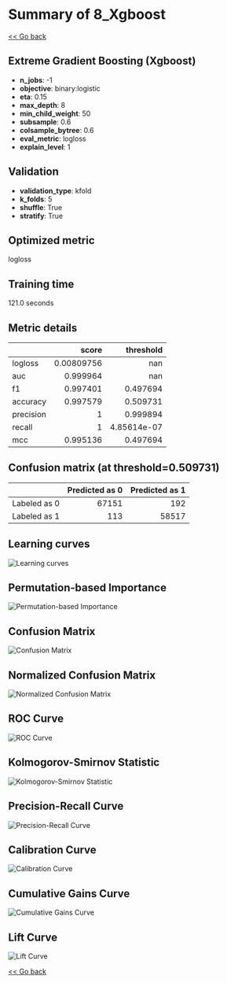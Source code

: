 # Summary of 8_Xgboost

[<< Go back](../README.md)


## Extreme Gradient Boosting (Xgboost)
- **n_jobs**: -1
- **objective**: binary:logistic
- **eta**: 0.15
- **max_depth**: 8
- **min_child_weight**: 50
- **subsample**: 0.6
- **colsample_bytree**: 0.6
- **eval_metric**: logloss
- **explain_level**: 1

## Validation
 - **validation_type**: kfold
 - **k_folds**: 5
 - **shuffle**: True
 - **stratify**: True

## Optimized metric
logloss

## Training time

121.0 seconds

## Metric details
|           |      score |     threshold |
|:----------|-----------:|--------------:|
| logloss   | 0.00809756 | nan           |
| auc       | 0.999964   | nan           |
| f1        | 0.997401   |   0.497694    |
| accuracy  | 0.997579   |   0.509731    |
| precision | 1          |   0.999894    |
| recall    | 1          |   4.85614e-07 |
| mcc       | 0.995136   |   0.497694    |


## Confusion matrix (at threshold=0.509731)
|              |   Predicted as 0 |   Predicted as 1 |
|:-------------|-----------------:|-----------------:|
| Labeled as 0 |            67151 |              192 |
| Labeled as 1 |              113 |            58517 |

## Learning curves
![Learning curves](learning_curves.png)

## Permutation-based Importance
![Permutation-based Importance](permutation_importance.png)
## Confusion Matrix

![Confusion Matrix](confusion_matrix.png)


## Normalized Confusion Matrix

![Normalized Confusion Matrix](confusion_matrix_normalized.png)


## ROC Curve

![ROC Curve](roc_curve.png)


## Kolmogorov-Smirnov Statistic

![Kolmogorov-Smirnov Statistic](ks_statistic.png)


## Precision-Recall Curve

![Precision-Recall Curve](precision_recall_curve.png)


## Calibration Curve

![Calibration Curve](calibration_curve_curve.png)


## Cumulative Gains Curve

![Cumulative Gains Curve](cumulative_gains_curve.png)


## Lift Curve

![Lift Curve](lift_curve.png)



[<< Go back](../README.md)
